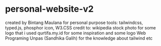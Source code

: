 # personal-website-v2
created by Bintang Maulana for personal purpose
tools: tailwindcss, typed.js, phosphor icon, W3.CSS
credit to:
    wikipedia stock photo for some logo that i used
    qurtifa.my.id for some inspiration and some logo
    Web Programing Unpas (Sandhika Galih) for the knowledge about tailwind etc